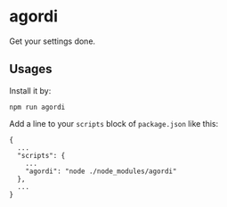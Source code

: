 # agordi
 
Get your settings done.

## Usages

Install it by:

```
npm run agordi
```

Add a line to your `scripts` block of `package.json` like this:

```
{
  ...
  "scripts": {
    ...
    "agordi": "node ./node_modules/agordi"
  },
  ...
}
```
